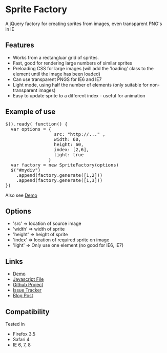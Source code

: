 Sprite Factory
========

A jQuery factory for creating sprites from images, even transparent PNG's in IE

Features
----

* Works from a rectangluar grid of sprites.
* Fast, good for rendering large numbers of similar sprites
* Preloading CSS for large images (will add the 'loading' class to the element until the image has been loaded)
* Can use transparent PNGS for IE6 and IE7
* Light mode, using half the number of elements (only suitable for non-transparent images)
* Easy to update sprite to a different index - useful for animation

Example of use
----

<pre>
$().ready( function() {
  var options = {
                  src: "http://..." ,
                  width: 60, 
                  height: 60, 
                  index: [2,6], 
                  light: true
                }
  var factory = new SpriteFactory(options)
  $("#mydiv")
    .append(factory.generate([1,2]))
    .append(factory.generate([1,3]))
})
</pre>

Also see [Demo](http://weepy.github.com/sprite-factory)

Options
---

* 'src' => location of source image
* 'width' => width of sprite
* 'height' => height of sprite
* 'index' => location of required sprite on image
* 'light' => Only use one element (no good for IE6, IE7)



Links
----

* [Demo](http://weepy.github.com/sprite-factory)
* [Javascript File](http://github.com/weepy/sprite-factory/raw/master/sprite-factory.js)
* [Github Project](http://github.com/weepy/sprite-factory)
* [Issue Tracker](http://github.com/weepy/sprite-factory/issues)
* [Blog Post](http://blog.parkerfox.co.uk/2009/10/07/jquery-sprite-factory/)

Compatibility
----

Tested in

* Firefox 3.5
* Safari 4
* IE 6, 7, 8


